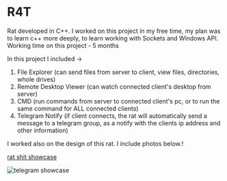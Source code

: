 # R4T
Rat developed in C++. I worked on this project in my free time, my plan was to learn c++ more deeply, to learn working with Sockets and Windows API.
Working time on this project - 5 months

In this project I included -> 
1. File Explorer (can send files from server to client, view files, directories, whole drives)
2. Remote Desktop Viewer (can watch connected client's desktop from server)
3. CMD (run commands from server to connected client's pc, or to run the same command for ALL connected clients)
4. Telegram Notify (if client connects, the rat will automatically send a message to a telegram group, as a notify with the clients ip address and other information)

I worked also on the design of this rat. I include photos below.!

[rat shit showcase](https://github.com/RockaDev/rat-shit/assets/83962580/d2ea7fee-f259-44c7-aa0a-c4e555fa197a)

![telegram showcase](https://github.com/RockaDev/rat-shit/assets/83962580/d52b031b-b53f-4f03-acd9-e9a67248c880)

